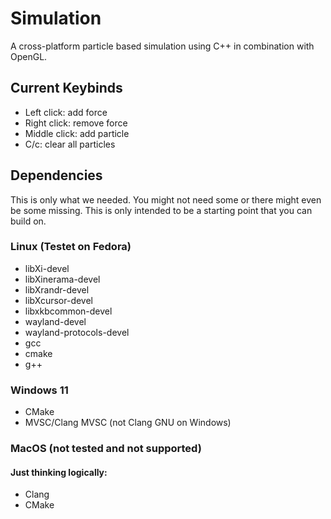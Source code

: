 # Simulation

A cross-platform particle based simulation using C++ in combination with OpenGL.

## Current Keybinds

- Left click: add force
- Right click: remove force
- Middle click: add particle
- C/c: clear all particles

## Dependencies

This is only what we needed. You might not need some or there might even be some missing. This is only intended  to be a starting point that you can build on.

### Linux (Testet on Fedora)

- libXi-devel
- libXinerama-devel
- libXrandr-devel
- libXcursor-devel
- libxkbcommon-devel
- wayland-devel
- wayland-protocols-devel
- gcc
- cmake
- g++

### Windows 11

- CMake
- MVSC/Clang MVSC (not Clang GNU on Windows)

### MacOS (not tested and not supported)

#### Just thinking logically:

- Clang
- CMake
